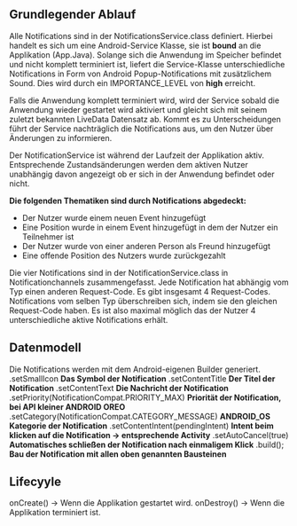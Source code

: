 ## Grundlegender Ablauf

Alle Notifications sind in der NotificationsService.class definiert.
Hierbei handelt es sich um eine Android-Service Klasse, sie ist **bound** an die Applikation (App.Java).
Solange sich die Anwendung im Speicher befindet und nicht komplett terminiert ist, liefert die
Service-Klasse unterschiedliche Notifications in Form von Android Popup-Notifications mit zusätzlichem Sound.
Dies wird durch ein IMPORTANCE_LEVEL von **high** erreicht. 

Falls die Anwendung komplett terminiert wird, wird der Service sobald die Anwendung wieder gestartet wird
aktiviert und gleicht sich mit seinem zuletzt bekannten LiveData Datensatz ab. Kommt es zu Unterscheidungen
führt der Service nachträglich die Notifications aus, um den Nutzer über Änderungen zu informieren.

Der NotificationService ist während der Laufzeit der Applikation aktiv. Entsprechende Zustandsänderungen werden 
dem aktiven Nutzer unabhängig davon angezeigt ob er sich in der Anwendung befindet oder nicht.

**Die folgenden Thematiken sind durch Notifications abgedeckt:**
- Der Nutzer wurde einem neuen Event hinzugefügt
- Eine Position wurde in einem Event hinzugefügt in dem der Nutzer ein Teilnehmer ist
- Der Nutzer wurde von einer anderen Person als Freund hinzugefügt
- Eine offende Position des Nutzers wurde zurückgezahlt

Die vier Notifications sind in der NotificationService.class in Notificationchannels zusammengefasst.
Jede Notification hat abhängig vom Typ einen anderen Request-Code. Es gibt insgesamt 4 Request-Codes.
Notifications vom selben Typ überschreiben sich, indem sie den gleichen Request-Code haben.
Es ist also maximal möglich das der Nutzer 4 unterschiedliche aktive Notifications erhält.



## Datenmodell

Die Notifications werden mit dem Android-eigenen Builder generiert. 
.setSmallIcon **Das Symbol der Notification**
.setContentTitle **Der Titel der Notification**
.setContentText **Die Nachricht der Notification**
.setPriority(NotificationCompat.PRIORITY_MAX) **Priorität der Notification, bei API kleiner ANDROID OREO**
.setCategory(NotificationCompat.CATEGORY_MESSAGE) **ANDROID_OS Kategorie der Notification**
.setContentIntent(pendingIntent) **Intent beim klicken auf die Notification -> entsprechende Activity**
.setAutoCancel(true) **Automatisches schließen der Notification nach einmaligem Klick**
.build(); **Bau der Notification mit allen oben genannten Bausteinen**

## Lifecyyle
onCreate() -> Wenn die Applikation gestartet wird.
onDestroy() -> Wenn die Applikation terminiert ist.